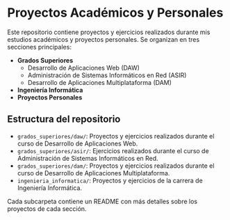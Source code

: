 # Proyectos Académicos y Personales

Este repositorio contiene proyectos y ejercicios realizados durante mis estudios académicos y proyectos personales. Se organizan en tres secciones principales:

- **Grados Superiores**
    - Desarrollo de Aplicaciones Web (DAW)
    - Administración de Sistemas Informáticos en Red (ASIR)
    - Desarrollo de Aplicaciones Multiplataforma (DAM)
- **Ingeniería Informática**
- **Proyectos Personales**

## Estructura del repositorio

- `grados_superiores/daw/`: Proyectos y ejercicios realizados durante el curso de Desarrollo de Aplicaciones Web.
- `grados_superiores/asir/`: Ejercicios realizados durante el curso de Administración de Sistemas Informáticos en Red.
- `grados_superiores/dam/`: Proyectos y ejercicios realizados durante el curso de Desarrollo de Aplicaciones Multiplataforma.
- `ingenieria_informatica/`: Proyectos y ejercicios de la carrera de Ingeniería Informática.

Cada subcarpeta contiene un README con más detalles sobre los proyectos de cada sección.
